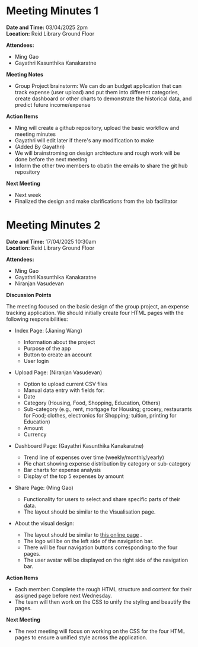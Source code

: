 # Meeting Minutes 1

**Date and Time:** 03/04/2025 2pm  
**Location:** Reid Library Ground Floor

**Attendees:**

- Ming Gao
- Gayathri Kasunthika Kanakaratne

**Meeting Notes**

- Group Project brainstorm:
  We can do an budget application that can track expense (user upload) and put them into different categories, create dashboard or other charts to demonstrate the historical data, and predict future income/expense

**Action Items**

- Ming will create a github repository, upload the basic workflow and meeting minutes
- Gayathri will edit later if there's any modification to make
- (Added By Gayathri)
- We will brainstroming on design archtecture and rough work will be done before the next meeting
- Inform the other two members to obatin the emails to share the git hub repository

**Next Meeting**

- Next week
- Finalized the design and make clarifications from the lab facilitator

# Meeting Minutes 2

**Date and Time:** 17/04/2025 10:30am  
**Location:** Reid Library Ground Floor

**Attendees:**

- Ming Gao
- Gayathri Kasunthika Kanakaratne
- Niranjan Vasudevan

**Discussion Points**

The meeting focused on the basic design of the group project, an expense tracking application. We should initially create four HTML pages with the following responsibilities:

- Index Page: (Jianing Wang)

  - Information about the project
  - Purpose of the app
  - Button to create an account
  - User login

- Upload Page: (Niranjan Vasudevan)

  - Option to upload current CSV files
  - Manual data entry with fields for:
  - Date
  - Category (Housing, Food, Shopping, Education, Others)
  - Sub-category (e.g., rent, mortgage for Housing; grocery, restaurants for Food; clothes, electronics for Shopping; tuition, printing for Education)
  - Amount
  - Currency

- Dashboard Page: (Gayathri Kasunthika Kanakaratne)

  - Trend line of expenses over time (weekly/monthly/yearly)
  - Pie chart showing expense distribution by category or sub-category
  - Bar charts for expense analysis
  - Display of the top 5 expenses by amount

- Share Page: (Ming Gao)

  - Functionality for users to select and share specific parts of their data.
  - The layout should be similar to the Visualisation page.

- About the visual design:

  - The layout should be similar to [this online page](https://dribbble.com/shots/23225147-Spectram-Fintech-platdorm) .
  - The logo will be on the left side of the navigation bar.
  - There will be four navigation buttons corresponding to the four pages.
  - The user avatar will be displayed on the right side of the navigation bar.

**Action Items**

- Each member: Complete the rough HTML structure and content for their assigned page before next Wednesday.
- The team will then work on the CSS to unify the styling and beautify the pages.

**Next Meeting**

- The next meeting will focus on working on the CSS for the four HTML pages to ensure a unified style across the application.
